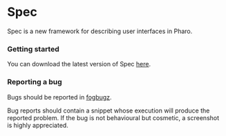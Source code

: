 Spec
====

Spec is a new framework for describing user interfaces in Pharo.

### Getting started

You can download the latest version of Spec  [here](http://ezial.dyndns.org:9095/view/My%20branches/job/Spec/lastSuccessfulBuild/artifact/Spec.zip).

### Reporting a bug

Bugs should be reported in [fogbugz](https://pharo.fogbugz.com/default.asp).

Bug reports should contain a snippet whose execution will produce the reported problem. If the bug is not behavioural but cosmetic, a screenshot is highly appreciated.
